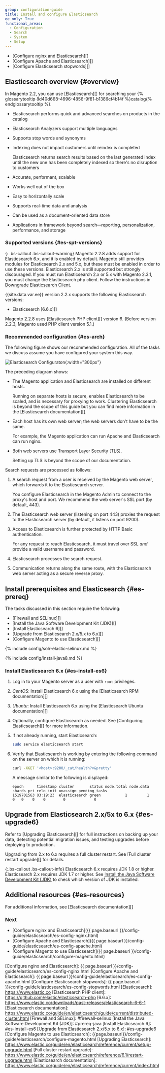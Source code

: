 ```yaml
---
group: configuration-guide
title: Install and configure Elasticsearch
ee_only: True
functional_areas:
  - Configuration
  - Search
  - System
  - Setup
---
```


* [Configure nginx and Elasticsearch][]
* [Configure Apache and Elasticsearch][]
* [Configure Elasticsearch stopwords][]

## Elasticsearch overview {#overview}

In Magento 2.2, you can use [Elasticsearch][] for searching your {% glossarytooltip 8d40d668-4996-4856-9f81-b1386cf4b14f %}catalog{% endglossarytooltip %}.

* Elasticsearch performs quick and advanced searches on products in the catalog
* Elasticsearch Analyzers support multiple languages
* Supports stop words and synonyms
* Indexing does not impact customers until reindex is completed

  Elasticsearch returns search results based on the last generated index until the new one has been completely indexed so there's no disruption to customers

* Accurate, performant, scalable
* Works well out of the box
* Easy to horizontally scale
* Supports real-time data and analysis
* Can be used as a document-oriented data store
* Applications in framework beyond search&mdash;reporting, personalization, performance, and storage

### Supported versions {#es-spt-versions}

{: .bs-callout .bs-callout-warning}
Magento 2.2.8 adds support for Elasticsearch 6.x, and it is enabled by default.
Magento still provides modules for Elasticsearch 2.x and 5.x, but these must be enabled in order to use these versions.
Elasticsearch 2.x is still supported but strongly discouraged.
If you must run Elasticsearch 2.x or 5.x with Magento 2.3.1, you must change the Elasticsearch php client.
Follow the instructions in [Downgrade Elasticsearch Client][].

{{site.data.var.ee}} version 2.2.x supports the following Elasticsearch versions:

* Elasticsearch [6.6.x][]

Magento 2.2.8 uses [Elasticsearch PHP client][] version 6.
(Before version 2.2.3, Magento used PHP client version 5.1.)

### Recommended configuration {#es-arch}

The following figure shows our recommended configuration. All of the tasks we discuss assume you have configured your system this way.

![Elasticsearch Configuraton](../../../../common/images/elastic_config.png){:width="300px"}

The preceding diagram shows:

* The Magento application and Elasticsearch are installed on different hosts.

  Running on separate hosts is secure, enables Elasticsearch to be scaled, and is necessary for proxying to work.
  Clustering Elasticsearch is beyond the scope of this guide but you can find more information in the [Elasticsearch documentation][].
* Each host has its own web server; the web servers don't have to be the same.

  For example, the Magento application can run Apache and Elasticsearch can run nginx.
* Both web servers use Transport Layer Security (TLS).

  Setting up TLS is beyond the scope of our documentation.

Search requests are processed as follows:

1. A search request from a user is received by the Magento web server, which forwards it to the Elasticsearch server.

   You configure Elasticsearch in the Magento Admin to connect to the proxy's host and port. We recommend the web server's SSL port (by default, 443).
2. The Elasticsearch web server (listening on port 443) proxies the request to the Elasticsearch server (by default, it listens on port 9200).
3. Access to Elasticsearch is further protected by HTTP Basic authentication.

   For any request to reach Elasticsearch, it must travel over SSL *and* provide a valid username and password.
4. Elasticsearch processes the search request.
5. Communication returns along the same route, with the Elasticsearch web server acting as a secure reverse proxy.

## Install prerequisites and Elasticsearch {#es-prereq}

The tasks discussed in this section require the following:

* [Firewall and SELinux][]
* [Install the Java Software Development Kit (JDK)][]
* [Install Elasticsearch 6][]
* [Upgrade from Elasticsearch 2.x/5.x to 6.x][]
* [Configure Magento to use Elasticsearch][]

{% include config/solr-elastic-selinux.md %}

{% include config/install-java8.md %}

### Install Elasticsearch 6.x {#es-install-es6}

1. Log in to your Magento server as a user with `root` privileges.
1. _CentOS_: Install Elasticsearch 6.x using the [Elasticsearch RPM documentation][]

1. _Ubuntu_: Install Elasticsearch 6.x using the [Elasticsearch Ubuntu documentation][]

1. Optionally, configure Elasticsearch as needed. See [Configuring Elasticsearch][] for more information.

1. If not already running, start Elasticsearch:

    ```bash
    sudo service elasticsearch start
    ```

1. Verify that Elasticsearch is working by entering the following command on the server on which it is running:

    ```bash
    curl -XGET '<host>:9200/_cat/health?v&pretty'
    ```

    A message similar to the following is displayed:

    ```terminal
    epoch      timestamp cluster       status node.total node.data shards pri relo init unassign pending_tasks
    1519701563 03:19:23  elasticsearch green           1         1      0   0    0    0        0             0
    ```

## Upgrade from Elasticsearch 2.x/5x to 6.x {#es-upgrade6}

Refer to [Upgrading Elasticsearch][] for full instructions on backing up your data, detecting potential migration issues, and testing upgrades before deploying to production.

Upgrading from 2.x to 6.x requires a full cluster restart.
See [Full cluster restart upgrade][] for details.

{:.bs-callout .bs-callout-info}
Elasticsearch 6.x requires JDK 1.8 or higher. Elasticsearch 2.x requires JDK 1.7 or higher. See [Install the Java Software Development Kit (JDK)](#prereq-java) to check which version of JDK is installed.

## Additional resources {#es-resources}

For additional information, see [Elasticsearch documentation][]

### Next

* [Configure nginx and Elasticsearch]({{ page.baseurl }}/config-guide/elasticsearch/es-config-nginx.html)
* [Configure Apache and Elasticsearch]({{ page.baseurl }}/config-guide/elasticsearch/es-config-apache.html)
* [Configure Magento to use Elasticsearch]({{ page.baseurl }}/config-guide/elasticsearch/configure-magento.html)

<!-- Link Definitions -->
[Downgrade Elasticsearch Client]: {{page.baseurl}}/config-guide/elasticsearch/es-downgrade.html
[Elasticsearch Installation documentation]: https://www.elastic.co/guide/en/elasticsearch/reference/current/setup.html
[Configure nginx and Elasticsearch]: {{ page.baseurl }}/config-guide/elasticsearch/es-config-nginx.html
[Configure Apache and Elasticsearch]: {{ page.baseurl }}/config-guide/elasticsearch/es-config-apache.html
[Configure Elasticsearch stopwords]: {{ page.baseurl }}/config-guide/elasticsearch/es-config-stopwords.html
[Elasticsearch]: https://www.elastic.co
[Elasticsearch PHP client]: https://github.com/elastic/elasticsearch-php
[6.6.x]: https://www.elastic.co/downloads/past-releases/elasticsearch-6-6-1
[Elasticsearch documentation]: https://www.elastic.co/guide/en/elasticsearch/guide/current/distributed-cluster.html
[Firewall and SELinux]: #firewall-selinux
[Install the Java Software Development Kit (JDK)]: #prereq-java
[Install Elasticsearch 6]: #es-install-es6
[Upgrade from Elasticsearch 2.x/5.x to 6.x]: #es-upgrade6
[Configure Magento to use Elasticsearch]: {{page.baseurl}}/config-guide/elasticsearch/configure-magento.html
[Upgrading Elasticsearch]: https://www.elastic.co/guide/en/elasticsearch/reference/current/setup-upgrade.html
[Full cluster restart upgrade]: https://www.elastic.co/guide/en/elasticsearch/reference/6.1/restart-upgrade.html
[Elasticsearch documentation]: https://www.elastic.co/guide/en/elasticsearch/reference/current/index.html
